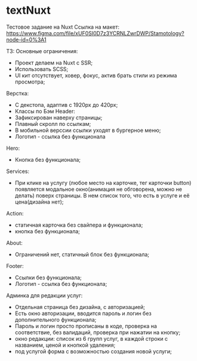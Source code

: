 # textNuxt

Тестовое задание на Nuxt
Ссылка на макет:
https://www.figma.com/file/xUF0SI0D7z3YCRNLZwrDWP/Stamotology?node-id=0%3A1

ТЗ:
Основные ограничения:
- Проект делаем на Nuxt c SSR;
- Использовать SCSS;
- UI кит отсутствует, ховер, фокус, актив брать стили из режима просмотра;

Верстка:
- C декстопа, адаптив с 1920px до 420px;
- Классы по Бэм
Header:
- Зафиксирован наверху страницы;
- Плавный скролл по ссылкам;
- В мобильной верссии ссылки уходят в бургерное меню;
- Логотип - ссылка без функционала

Hero:
- Кнопка без функционала;

Services:
- При клике на услугу (любое место на карточке, тег карточки button) появляется модальное окно(анимация не обговорена, можно не делать) поверх страницы. В нем список того, что есть в услуге и её цена(дизайна нет);

Action:

- статичная карточка без свайпера и функционала;
- кнопка без функционала;

About:
- Ограничений нет, статичный блок без функционала;

Footer:
- Ссылки без функционала;
- Логотип - ссылка без функционала;

Админка для редакции услуг:
- Отдельная страница без дизайна, с авторизацией;
- Есть окно авторизации, вводится пароль и логин без дополнительного функционала;
- Пароль и логин просто прописаны в коде, проверка на соответствие, без валидаций, проверка при нажатии на кнопку;
- окно редакции: список из 6 групп услуг, в каждой строки с названием, ценой и кнопкой удаления;
- под услугой форма с возможностью создания новой услуги;

